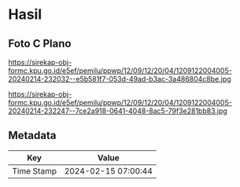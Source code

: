 # Hasil

## Foto C Plano

https://sirekap-obj-formc.kpu.go.id/e5ef/pemilu/ppwp/12/09/12/20/04/1209122004005-20240214-232032--e5b581f7-053d-49ad-b3ac-3a486804c8be.jpg

https://sirekap-obj-formc.kpu.go.id/e5ef/pemilu/ppwp/12/09/12/20/04/1209122004005-20240214-232247--7ce2a918-0641-4048-8ac5-79f3e281bb83.jpg


## Metadata

| Key        | Value               |
| ---------- | ------------------- |
| Time Stamp | 2024-02-15 07:00:44 |



